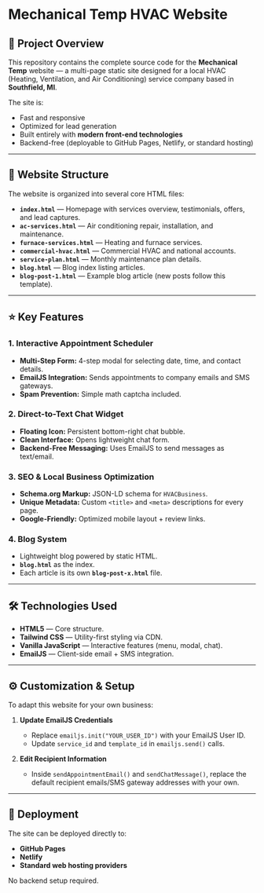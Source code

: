 # Mechanical Temp HVAC Website

## 📌 Project Overview
This repository contains the complete source code for the **Mechanical Temp** website — a multi-page static site designed for a local HVAC (Heating, Ventilation, and Air Conditioning) service company based in **Southfield, MI**.  

The site is:
- Fast and responsive  
- Optimized for lead generation  
- Built entirely with **modern front-end technologies**  
- Backend-free (deployable to GitHub Pages, Netlify, or standard hosting)

---

## 📂 Website Structure
The website is organized into several core HTML files:

- **`index.html`** — Homepage with services overview, testimonials, offers, and lead captures.  
- **`ac-services.html`** — Air conditioning repair, installation, and maintenance.  
- **`furnace-services.html`** — Heating and furnace services.  
- **`commercial-hvac.html`** — Commercial HVAC and national accounts.  
- **`service-plan.html`** — Monthly maintenance plan details.  
- **`blog.html`** — Blog index listing articles.  
- **`blog-post-1.html`** — Example blog article (new posts follow this template).  

---

## ⭐ Key Features

### 1. Interactive Appointment Scheduler
- **Multi-Step Form:** 4-step modal for selecting date, time, and contact details.  
- **EmailJS Integration:** Sends appointments to company emails and SMS gateways.  
- **Spam Prevention:** Simple math captcha included.  

### 2. Direct-to-Text Chat Widget
- **Floating Icon:** Persistent bottom-right chat bubble.  
- **Clean Interface:** Opens lightweight chat form.  
- **Backend-Free Messaging:** Uses EmailJS to send messages as text/email.  

### 3. SEO & Local Business Optimization
- **Schema.org Markup:** JSON-LD schema for `HVACBusiness`.  
- **Unique Metadata:** Custom `<title>` and `<meta>` descriptions for every page.  
- **Google-Friendly:** Optimized mobile layout + review links.  

### 4. Blog System
- Lightweight blog powered by static HTML.  
- **`blog.html`** as the index.  
- Each article is its own **`blog-post-x.html`** file.  

---

## 🛠️ Technologies Used
- **HTML5** — Core structure.  
- **Tailwind CSS** — Utility-first styling via CDN.  
- **Vanilla JavaScript** — Interactive features (menu, modal, chat).  
- **EmailJS** — Client-side email + SMS integration.  

---

## ⚙️ Customization & Setup

To adapt this website for your own business:

1. **Update EmailJS Credentials**  
   - Replace `emailjs.init("YOUR_USER_ID")` with your EmailJS User ID.  
   - Update `service_id` and `template_id` in `emailjs.send()` calls.  

2. **Edit Recipient Information**  
   - Inside `sendAppointmentEmail()` and `sendChatMessage()`, replace the default recipient emails/SMS gateway addresses with your own.  

---

## 🚀 Deployment
The site can be deployed directly to:  
- **GitHub Pages**  
- **Netlify**  
- **Standard web hosting providers**  

No backend setup required.  
